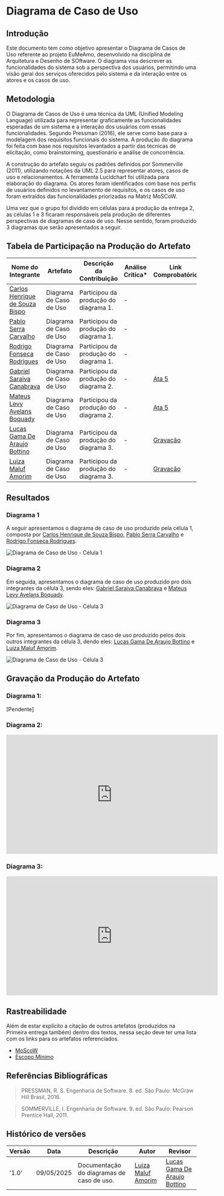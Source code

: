 # __Diagrama de Caso de Uso__

## __Introdução__

Este documento tem como objetivo apresentar o Diagrama de Casos de Uso referente ao projeto EuMeAmo, desenvolvido na disciplina de Arquitetura e Desenho de SOftware. O diagrama visa descrever as funcionalidades do sistema sob a perspectiva dos usuários, permitindo uma visão geral dos serviços oferecidos pelo sistema e da interação entre os atores e os casos de uso.

## __Metodologia__

O Diagrama de Casos de Uso é uma técnica da UML (Unified Modeling Language) utilizada para representar graficamente as funcionalidades esperadas de um sistema e a interação dos usuários com essas funcionalidades. Segundo Pressman (2016), ele serve como base para a modelagem dos requisitos funcionais do sistema. A produção do diagrama foi feita com base nos requisitos levantados a partir das técnicas de elicitação, como brainstorming, questionário e análise de concorrência.

A construção do artefato seguiu os padrões definidos por Sommerville (2011), utilizando notações da UML 2.5 para representar atores, casos de uso e relacionamentos. A ferramenta Lucidchart foi utilizada para elaboração do diagrama. Os atores foram identificados com base nos perfis de usuários definidos no levantamento de requisitos, e os casos de uso foram extraídos das funcionalidades priorizadas na Matriz MoSCoW.

Uma vez que o grupo foi dividido em células para a produção da entrega 2, as células 1 e 3 ficaram responsáveis pela produção de diferentes perspectivas de diagramas de caso de uso. Nesse sentido, foram produzido 3 diagramas que serão apresentados a seguir.

## __Tabela de Participação na Produção do Artefato__


<center>

| <center>Nome do<br>Integrante | <center>Artefato | <center>Descrição da<br>Contribuição | <center>Análise Crítica* | <center>Link Comprobatório |
|------------|----------|------------|------------|---------|
|  [Carlos Henrique de Souza Bispo](https://github.com/carlinn1)| Diagrama de Caso de Uso | Participou da produção do diagrama 1. | -  |  |
|  [Pablo Serra Carvalho](https://github.com/Pabloserrapxx)| Diagrama de Caso de Uso | Participou da produção do diagrama 1. | -  |  |
|  [Rodrigo Fonseca Rodrigues](https://github.com/rodfon3301)| Diagrama de Caso de Uso | Participou da produção do diagrama 1. | -  |  |
|  [Gabriel Saraiva Canabrava](https://github.com/gabrielsarcan) | Diagrama de Caso de Uso | Participou da produção do diagrama 2. | -  | [Ata 5](../Projeto/IniciativasExtras/ata_05.md) |
|  [Mateus Levy Avelans Boquady](https://github.com/mateus9levy)| Diagrama de Caso de Uso | Participou da produção do diagrama 2. | -  | [Ata 5](../Projeto/IniciativasExtras/ata_05.md)  |
|  [Lucas Gama De Araujo Bottino](https://github.com/bottinolucas) | Diagrama de Caso de Uso | Participou da produção do diagrama 3. | -  | [Gravação](https://www.youtube.com/watch?v=Es0skSnM9ms)  |
|  [Luiza Maluf Amorim](https://github.com/LuizaMaluf) | Diagrama de Caso de Uso | Participou da produção do diagrama 3. | -  | [Gravação](https://www.youtube.com/watch?v=Es0skSnM9ms) |

</center>


## __Resultados__

### __Diagrama 1__

A seguir apresentamos o diagrama de caso de uso produzido pela célula 1, composta por [Carlos Henrique de Souza Bispo](https://github.com/carlinn1), [Pablo Serra Carvalho](https://github.com/Pabloserrapxx) e [Rodrigo Fonseca Rodrigues](https://github.com/rodfon3301).

![Diagrama de Caso de Uso - Célula 1](../assets/DiagramaCasoUso/DiagramaCasoUso.png)

### __Diagrama 2__

Em seguida, apresentamos o diagrama de caso de uso produzido pro dois integrantes da célula 3, sendo eles: [Gabriel Saraiva Canabrava](https://github.com/gabrielsarcan) e [Mateus Levy Avelans Boquady](https://github.com/mateus9levy).

![Diagrama de Caso de Uso - Célula 3](../assets/DiagramaCasoUso/DiagramaCasoUso2.png)

### __Diagrama 3__

Por fim, apresentamos o diagrama de caso de uso produzido pelos dois outros integrantes da célula 3, dendo eles: [Lucas Gama De Araujo Bottino](https://github.com/bottinolucas) e [Luiza Maluf Amorim](https://github.com/LuizaMaluf).

![Diagrama de Caso de Uso - Célula 3](../assets/DiagramaCasoUso/DiagramaCasoUso3.png)

## __Gravação da Produção do Artefato__

### __Diagrama 1:__

[Pendente]

### __Diagrama 2:__

<iframe width="560" height="315" src="https://www.youtube.com/embed/jAlEcjAqHGM?si=NizRiWP8tw_Fp3Q4" title="YouTube video player" frameborder="0" allow="accelerometer; autoplay; clipboard-write; encrypted-media; gyroscope; picture-in-picture; web-share" referrerpolicy="strict-origin-when-cross-origin" allowfullscreen></iframe>

### __Diagrama 3:__

<iframe width="560" height="315" src="https://www.youtube.com/embed/Es0skSnM9ms?si=F3-Y6rblg2qC311v" title="YouTube video player" frameborder="0" allow="accelerometer; autoplay; clipboard-write; encrypted-media; gyroscope; picture-in-picture; web-share" referrerpolicy="strict-origin-when-cross-origin" allowfullscreen></iframe>

## __Rastreabilidade__

Além de estar explícito a citação de outros artefatos (produzidos na Primeira entrega também) dentro dos textos, nessa seção deve ter uma lista com os links para os artefatos referenciados.

- [MoScoW](https://unbarqdsw2025-1-turma01.github.io/2025.1-T01-_G3_EuMeAmo_Entrega_01/#/Base/1.5.7.Priorizacao)
- [Escopo Mínimo](https://unbarqdsw2025-1-turma01.github.io/2025.1-T01-_G3_EuMeAmo_Entrega_01/#/Base/1.5.8.Escopo-minimo)

## __Referências Bibliográficas__

> PRESSMAN, R. S. Engenharia de Software. 8. ed. São Paulo: McGraw Hill Brasil, 2016.

> SOMMERVILLE, I. Engenharia de Software. 9. ed. São Paulo: Pearson Prentice Hall, 2011.


## __Histórico de versões__

| Versão | Data | Descrição | Autor | Revisor |
|--------|------|-----------|-------|---------|
| '1.0'  | 09/05/2025 | Documentação do diagramas de caso de uso. | [Luiza Maluf Amorim](https://github.com/LuizaMaluf) | [Lucas Gama De Araujo Bottino](https://github.com/bottinolucas)| 